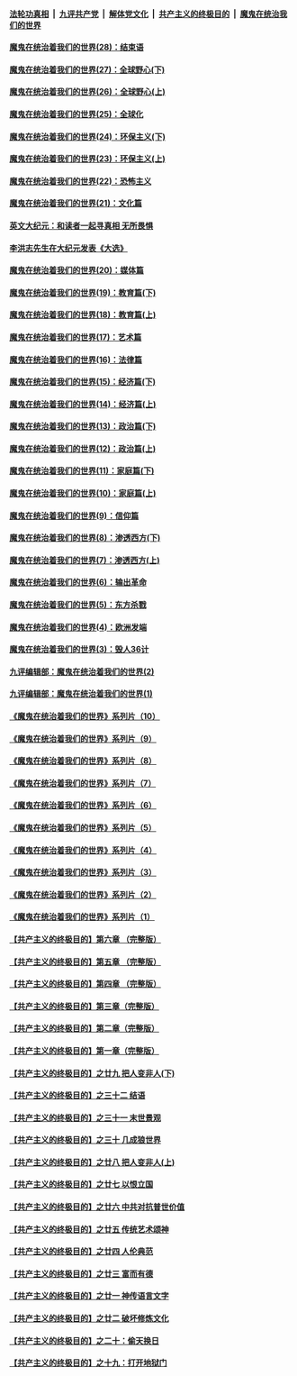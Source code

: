 ####  [法轮功真相](../../../../basic/blob/master/README.md?t=04231002) &nbsp;|&nbsp; [九评共产党](../../../../9ping.md/blob/master/README.md?t=04231002) &nbsp;|&nbsp; [解体党文化](../../../../jtdwh.md/blob/master/README.md?t=04231002)  &nbsp;|&nbsp; [共产主义的终极目的](../../../../gczydzjmd.md/blob/master/README.md?t=04231002) &nbsp;|&nbsp; [魔鬼在统治我们的世界](../../../../mgztzwmdsj.md/blob/master/README.md?t=04231002) 

#### [魔鬼在统治着我们的世界(28)：结束语](../pages/nsc422/n10936246.md?t=04231002) 

#### [魔鬼在统治着我们的世界(27)：全球野心(下)](../pages/nsc422/n10928319.md?t=04231002) 

#### [魔鬼在统治着我们的世界(26)：全球野心(上)](../pages/nsc422/n10900318.md?t=04231002) 

#### [魔鬼在统治着我们的世界(25)：全球化](../pages/nsc422/n10788205.md?t=04231002) 

#### [魔鬼在统治着我们的世界(24)：环保主义(下)](../pages/nsc422/n10695307.md?t=04231002) 

#### [魔鬼在统治着我们的世界(23)：环保主义(上)](../pages/nsc422/n10688613.md?t=04231002) 

#### [魔鬼在统治着我们的世界(22)：恐怖主义](../pages/nsc422/n10614727.md?t=04231002) 

#### [魔鬼在统治着我们的世界(21)：文化篇](../pages/nsc422/n10597706.md?t=04231002) 

#### [英文大纪元：和读者一起寻真相 无所畏惧](../pages/nsc422/n12542027.md?t=04231002) 

#### [李洪志先生在大纪元发表《大选》](../pages/nsc422/n12534746.md?t=04231002) 

#### [魔鬼在统治着我们的世界(20)：媒体篇](../pages/nsc422/n10586579.md?t=04231002) 

#### [魔鬼在统治着我们的世界(19)：教育篇(下)](../pages/nsc422/n10564808.md?t=04231002) 

#### [魔鬼在统治着我们的世界(18)：教育篇(上)](../pages/nsc422/n10526970.md?t=04231002) 

#### [魔鬼在统治着我们的世界(17)：艺术篇](../pages/nsc422/n10499093.md?t=04231002) 

#### [魔鬼在统治着我们的世界(16)：法律篇](../pages/nsc422/n10485969.md?t=04231002) 

#### [魔鬼在统治着我们的世界(15)：经济篇(下)](../pages/nsc422/n10469975.md?t=04231002) 

#### [魔鬼在统治着我们的世界(14)：经济篇(上)](../pages/nsc422/n10457370.md?t=04231002) 

#### [魔鬼在统治着我们的世界(13)：政治篇(下)](../pages/nsc422/n10448270.md?t=04231002) 

#### [魔鬼在统治着我们的世界(12)：政治篇(上)](../pages/nsc422/n10444576.md?t=04231002) 

#### [魔鬼在统治着我们的世界(11)：家庭篇(下)](../pages/nsc422/n10440961.md?t=04231002) 

#### [魔鬼在统治着我们的世界(10)：家庭篇(上)](../pages/nsc422/n10435448.md?t=04231002) 

#### [魔鬼在统治着我们的世界(9)：信仰篇](../pages/nsc422/n10432159.md?t=04231002) 

#### [魔鬼在统治着我们的世界(8)：渗透西方(下)](../pages/nsc422/n10429603.md?t=04231002) 

#### [魔鬼在统治着我们的世界(7)：渗透西方(上)](../pages/nsc422/n10426013.md?t=04231002) 

#### [魔鬼在统治着我们的世界(6)：输出革命](../pages/nsc422/n10421536.md?t=04231002) 

#### [魔鬼在统治着我们的世界(5)：东方杀戮](../pages/nsc422/n10417707.md?t=04231002) 

#### [魔鬼在统治着我们的世界(4)：欧洲发端](../pages/nsc422/n10414890.md?t=04231002) 

#### [魔鬼在统治着我们的世界(3)：毁人36计](../pages/nsc422/n10411583.md?t=04231002) 

#### [九评编辑部：魔鬼在统治着我们的世界(2)](../pages/nsc422/n10410036.md?t=04231002) 

#### [九评编辑部：魔鬼在统治着我们的世界(1)](../pages/nsc422/n10406825.md?t=04231002) 

#### [《魔鬼在统治着我们的世界》系列片（10）](../pages/nsc422/n12292670.md?t=04231002) 

#### [《魔鬼在统治着我们的世界》系列片（9）](../pages/nsc422/n12290859.md?t=04231002) 

#### [《魔鬼在统治着我们的世界》系列片（8）](../pages/nsc422/n12287445.md?t=04231002) 

#### [《魔鬼在统治着我们的世界》系列片（7）](../pages/nsc422/n12283425.md?t=04231002) 

#### [《魔鬼在统治着我们的世界》系列片（6）](../pages/nsc422/n12282314.md?t=04231002) 

#### [《魔鬼在统治着我们的世界》系列片（5）](../pages/nsc422/n12281419.md?t=04231002) 

#### [《魔鬼在统治着我们的世界》系列片（4）](../pages/nsc422/n12274024.md?t=04231002) 

#### [《魔鬼在统治着我们的世界》系列片（3）](../pages/nsc422/n12271322.md?t=04231002) 

#### [《魔鬼在统治着我们的世界》系列片（2）](../pages/nsc422/n12269049.md?t=04231002) 

#### [《魔鬼在统治着我们的世界》系列片（1）](../pages/nsc422/n12267575.md?t=04231002) 

#### [【共产主义的终极目的】第六章 （完整版）](../pages/nsc422/n11428913.md?t=04231002) 

#### [【共产主义的终极目的】第五章 （完整版）](../pages/nsc422/n11428912.md?t=04231002) 

#### [【共产主义的终极目的】第四章 （完整版）](../pages/nsc422/n11428907.md?t=04231002) 

#### [【共产主义的终极目的】第三章（完整版）](../pages/nsc422/n11428848.md?t=04231002) 

#### [【共产主义的终极目的】第二章（完整版）](../pages/nsc422/n11428831.md?t=04231002) 

#### [【共产主义的终极目的】第一章（完整版）](../pages/nsc422/n11417651.md?t=04231002) 

#### [【共产主义的终极目的】之廿九 把人变非人(下)](../pages/nsc422/n11344140.md?t=04231002) 

#### [【共产主义的终极目的】之三十二 结语](../pages/nsc422/n11360535.md?t=04231002) 

#### [【共产主义的终极目的】之三十一 末世景观](../pages/nsc422/n11351129.md?t=04231002) 

#### [【共产主义的终极目的】之三十 几成狼世界](../pages/nsc422/n11348280.md?t=04231002) 

#### [【共产主义的终极目的】之廿八 把人变非人(上)](../pages/nsc422/n11340492.md?t=04231002) 

#### [【共产主义的终极目的】之廿七 以恨立国](../pages/nsc422/n11336944.md?t=04231002) 

#### [【共产主义的终极目的】之廿六 中共对抗普世价值](../pages/nsc422/n11324785.md?t=04231002) 

#### [【共产主义的终极目的】之廿五 传统艺术颂神](../pages/nsc422/n11296396.md?t=04231002) 

#### [【共产主义的终极目的】之廿四 人伦典范](../pages/nsc422/n11296397.md?t=04231002) 

#### [【共产主义的终极目的】之廿三 富而有德](../pages/nsc422/n11283598.md?t=04231002) 

#### [【共产主义的终极目的】之廿一 神传语言文字](../pages/nsc422/n11263265.md?t=04231002) 

#### [【共产主义的终极目的】之廿二 破坏修炼文化](../pages/nsc422/n11245728.md?t=04231002) 

#### [【共产主义的终极目的】之二十：偷天换日](../pages/nsc422/n11238846.md?t=04231002) 

#### [【共产主义的终极目的】之十九：打开地狱门](../pages/nsc422/n11206376.md?t=04231002) 


